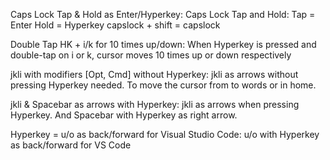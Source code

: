 Caps Lock Tap & Hold as Enter/Hyperkey:
                Caps Lock Tap and Hold:
                            Tap  = Enter
                            Hold = Hyperkey
                capslock + shift = capslock

Double Tap HK + i/k for 10 times up/down:
                When Hyperkey is pressed and double-tap on i or k,
                cursor moves 10 times up or down respectively

jkli with modifiers [Opt, Cmd] without Hyperkey:
                jkli as arrows without pressing Hyperkey needed.
                To move the cursor from to words or in home.

jkli & Spacebar as arrows with Hyperkey:
                jkli as arrows when pressing Hyperkey.
                And Spacebar with Hyperkey as right arrow.

Hyperkey = u/o as back/forward for Visual Studio Code:
                u/o with Hyperkey as back/forward for VS Code 

